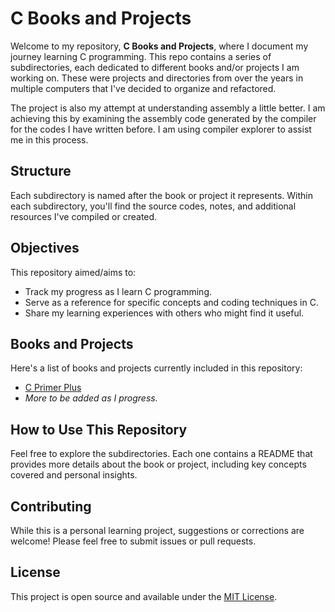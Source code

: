 # C Books and Projects

Welcome to my repository, **C Books and Projects**, where I document my journey learning C programming. This repo contains a series of subdirectories, each dedicated to different books and/or projects I am working on.
These were projects and directories from over the years in multiple computers that I've decided to organize and refactored. 

The project is also my attempt at understanding assembly a little better. I am achieving this by examining the assembly code generated by the compiler for the codes I have written before. I am using compiler explorer to assist me in this process.

## Structure

Each subdirectory is named after the book or project it represents. Within each subdirectory, you'll find the source codes, notes, and additional resources I've compiled or created.

## Objectives

This repository aimed/aims to:
- Track my progress as I learn C programming.
- Serve as a reference for specific concepts and coding techniques in C.
- Share my learning experiences with others who might find it useful.

## Books and Projects

Here's a list of books and projects currently included in this repository:
- [C Primer Plus](./C-Primer-Plus/README.md)
- *More to be added as I progress.*

## How to Use This Repository

Feel free to explore the subdirectories. Each one contains a README that provides more details about the book or project, including key concepts covered and personal insights.

## Contributing

While this is a personal learning project, suggestions or corrections are welcome! Please feel free to submit issues or pull requests.

## License

This project is open source and available under the [MIT License](LICENSE.md).

